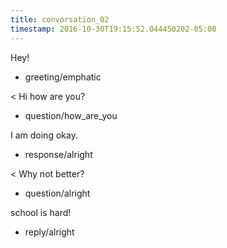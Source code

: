 ```yaml
---
title: convorsation_02
timestamp: 2016-10-30T19:15:52.044450202-05:00
---
```


Hey!
* greeting/emphatic

< Hi how are you?
* question/how_are_you

I am doing okay.
* response/alright

< Why not better?
* question/alright

school is hard!
* reply/alright
